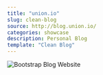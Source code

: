```yaml
---
title: "union.io"
slug: clean-blog
source: http://blog.union.io/
categories: showcase
description: Personal Blog
template: "Clean Blog"
---
```


<img src="http://sbootstrap.layoutschoolc.netdna-cdn.com/assets/img/showcase/union.jpg" class="img-responsive" alt="Bootstrap Blog Website">